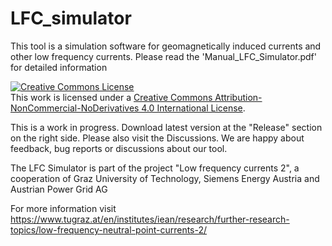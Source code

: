 # LFC_simulator
This tool is a simulation software for geomagnetically induced currents and other low frequency currents. Please read the 'Manual_LFC_Simulator.pdf' for detailed information

<a rel="license" href="http://creativecommons.org/licenses/by-nc-nd/4.0/"><img alt="Creative Commons License" style="border-width:0" src="https://i.creativecommons.org/l/by-nc-nd/4.0/88x31.png" /></a><br />This work is licensed under a <a rel="license" href="http://creativecommons.org/licenses/by-nc-nd/4.0/">Creative Commons Attribution-NonCommercial-NoDerivatives 4.0 International License</a>.

This is a work in progress. Download latest version at the "Release" section on the right side. Please also visit the Discussions. We are happy about feedback, bug reports or discussions about our tool. 

The LFC Simulator is part of the project "Low frequency currents 2", a cooperation of Graz University of Technology, Siemens Energy Austria and Austrian Power Grid AG

For more information visit https://www.tugraz.at/en/institutes/iean/research/further-research-topics/low-frequency-neutral-point-currents-2/ 
